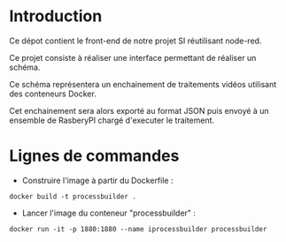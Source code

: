# Introduction

Ce dépot contient le front-end de notre projet SI réutilisant node-red.

Ce projet consiste à réaliser une interface permettant de réaliser un schéma.

Ce schéma représentera un enchainement de traitements vidéos utilisant des conteneurs Docker.

Cet enchainement sera alors exporté au format JSON puis envoyé à un ensemble de RasberyPI chargé d'executer le traitement.

# Lignes de commandes

* Construire l'image à partir du Dockerfile : 
```
docker build -t processbuilder .
```

* Lancer l'image du conteneur "processbuilder" : 
```
docker run -it -p 1880:1880 --name iprocessbuilder processbuilder
```